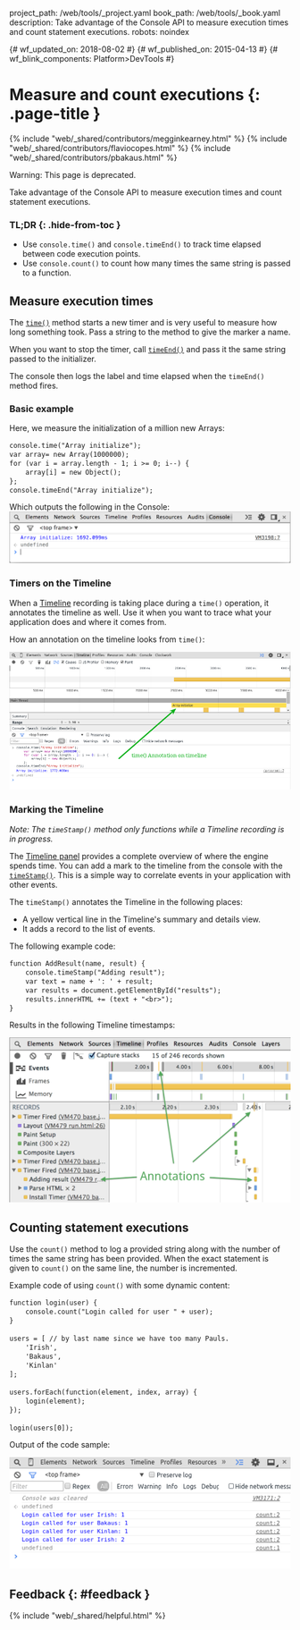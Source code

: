 project_path: /web/tools/_project.yaml
book_path: /web/tools/_book.yaml
description: Take advantage of the Console API to measure execution times and count statement executions.
robots: noindex

{# wf_updated_on: 2018-08-02 #}
{# wf_published_on: 2015-04-13 #}
{# wf_blink_components: Platform>DevTools #}

# Measure and count executions {: .page-title }

{% include "web/_shared/contributors/megginkearney.html" %}
{% include "web/_shared/contributors/flaviocopes.html" %}
{% include "web/_shared/contributors/pbakaus.html" %}


Warning: This page is deprecated.

Take advantage of the Console API to measure execution times and count statement executions.


### TL;DR {: .hide-from-toc }
- Use <code>console.time()</code> and <code>console.timeEnd()</code> to track time elapsed between code execution points.
- Use <code>console.count()</code> to count how many times the same string is passed to a function.


## Measure execution times

The [`time()`](./console-reference#consoletimelabel) method starts a new timer and is very useful to measure how long something took. Pass a string to the method to give the marker a name.

When you want to stop the timer, call [`timeEnd()`](./console-reference#consoletimeendlabel) and pass it the same string passed to the initializer.

The console then logs the label and time elapsed when the `timeEnd()` method fires.

### Basic example

Here, we measure the initialization of a million new Arrays:


    console.time("Array initialize");
    var array= new Array(1000000);
    for (var i = array.length - 1; i >= 0; i--) {
        array[i] = new Object();
    };
    console.timeEnd("Array initialize");
    

Which outputs the following in the Console:
![Time elapsed](images/track-executions-time-duration.png)

### Timers on the Timeline

When a [Timeline](/web/tools/chrome-devtools/profile/evaluate-performance/timeline-tool) recording is taking place during a `time()` operation, it annotates the timeline as well. Use it when you want to trace what your application does and where it comes from.

How an annotation on the timeline looks from `time()`:

![Time annotation on timeline](images/track-executions-time-annotation-on-timeline.png)

### Marking the Timeline

*Note: The `timeStamp()` method only functions while a Timeline recording is in progress.*

The [Timeline panel](/web/tools/chrome-devtools/profile/evaluate-performance/timeline-tool) provides a complete overview of where the engine spends time.
You can add a mark to the timeline from the console with the [`timeStamp()`](./console-reference#consoletimestamplabel). This is a simple way to correlate events in your application with other events.

The `timeStamp()` annotates the Timeline in the following places:

- A yellow vertical line in the Timeline's summary and details view.
- It adds a record to the list of events.

The following example code:


    function AddResult(name, result) {
        console.timeStamp("Adding result");
        var text = name + ': ' + result;
        var results = document.getElementById("results");
        results.innerHTML += (text + "<br>");
    }
    

Results in the following Timeline timestamps:

![Timestamps in the timeline](images/track-executions-timestamp2.png)

## Counting statement executions

Use the `count()` method to log a provided string along with the number of times the same string has been provided. When the exact statement is given to `count()` on the same line, the number is incremented.

Example code of using `count()` with some dynamic content:


    function login(user) {
        console.count("Login called for user " + user);
    }
    
    users = [ // by last name since we have too many Pauls.
        'Irish',
        'Bakaus',
        'Kinlan'
    ];
    
    users.forEach(function(element, index, array) {
        login(element);
    });
    
    login(users[0]);
    

Output of the code sample:

![console.count() example output](images/track-executions-console-count.png)

## Feedback {: #feedback }

{% include "web/_shared/helpful.html" %}
